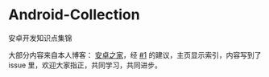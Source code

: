 # Android-Collection

安卓开发知识点集锦

大部分内容来自本人博客：	[安卓之家](http://jp1017.gitcafe.io/)，经 [#1](https://github.com/jp1017/Android-Collection/issues/1) 的建议，主页显示索引，内容写到了 issue 里，欢迎大家指正，共同学习，共同进步。
